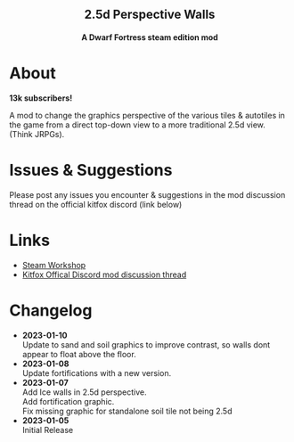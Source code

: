 <div align="center">
  <h2 align="center">2.5d Perspective Walls</h2>
  <h4 align="center">A Dwarf Fortress steam edition mod</h4>
</div>

# About

**13k subscribers!**

A mod to change the graphics perspective of the various tiles & autotiles in the game from a direct top-down view to a more traditional 2.5d view. (Think JRPGs).

# Issues & Suggestions
Please post any issues you encounter & suggestions in the mod discussion thread on the official kitfox discord (link below)

# Links

* [Steam Workshop](https://steamcommunity.com/sharedfiles/filedetails/?id=2913113231)
* [Kitfox Offical Discord mod discussion thread](https://discord.com/channels/329272032778780672/1060610554110169188)

# Changelog

<ul>
  <li>
    <b>2023-01-10</b></br>
    Update to sand and soil graphics to improve contrast, so walls dont appear to float above the floor.
  </li>
  <li>
    <b>2023-01-08</b></br>
    Update fortifications with a new version.
  </li>
  <li>
    <b>2023-01-07</b></br>
    Add Ice walls in 2.5d perspective.</br>
    Add fortification graphic.</br>
    Fix missing graphic for standalone soil tile not being 2.5d</br>
  </li>
  <li>
    <b>2023-01-05</b></br>
    Initial Release</br>
  </li>
</ul>
